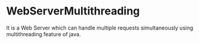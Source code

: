 # WebServerMultithreading
It is a Web Server which can handle multiple requests simultaneously using multithreading feature of java.
